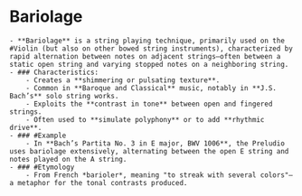 # Bariolage
	- **Bariolage** is a string playing technique, primarily used on the #Violin (but also on other bowed string instruments), characterized by rapid alternation between notes on adjacent strings—often between a static open string and varying stopped notes on a neighboring string.
	- ### Characteristics:
		- Creates a **shimmering or pulsating texture**.
		- Common in **Baroque and Classical** music, notably in **J.S. Bach’s** solo string works.
		- Exploits the **contrast in tone** between open and fingered strings.
		- Often used to **simulate polyphony** or to add **rhythmic drive**.
	- ### #Example
		- In **Bach’s Partita No. 3 in E major, BWV 1006**, the Preludio uses bariolage extensively, alternating between the open E string and notes played on the A string.
	- ### #Etymology
		- From French *barioler*, meaning "to streak with several colors"—a metaphor for the tonal contrasts produced.